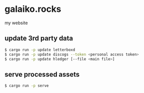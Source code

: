 # galaiko.rocks

my website

## update 3rd party data

```bash
$ cargo run -p update letterboxd
$ cargo run -p update discogs --token <personal access token>
$ cargo run -p update hledger [--file <main file>]
```

## serve processed assets

```bash
$ cargo run -p serve
```
